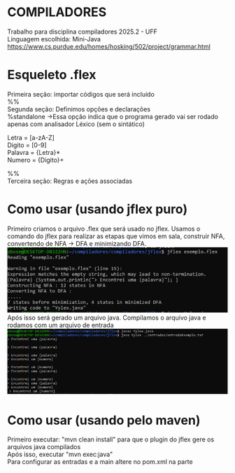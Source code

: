 # COMPILADORES
Trabalho para disciplina compiladores 2025.2 - UFF  
Linguagem escolhida: Mini-Java  
https://www.cs.purdue.edu/homes/hosking/502/project/grammar.html  

# Esqueleto .flex
Primeira seção: importar códigos que será incluído  
%%  
Segunda seção: Definimos opções e declarações  
%standalone ->Essa opção indica que o programa gerado vai ser rodado apenas com analisador Léxico (sem o sintático)  

Letra = [a-zA-Z]  
Digito = [0-9]  
Palavra = {Letra}*  
Numero = {Digito}+  

%%  
Terceira seção: Regras e ações associadas   


# Como usar (usando jflex puro)
Primeiro criamos o arquivo .flex que será usado no jflex. Usamos o comando do jflex para realizar as etapas que vimos em sala, construir NFA, convertendo de NFA -> DFA e minimizando DFA.
![alt text](imagens/imagem.png)  
Após isso será gerado um arquivo java. Compilamos o arquivo java e rodamos com um arquivo de entrada
![alt text](imagens/imagem2.png)  

# Como usar (usando pelo maven)
Primeiro executar: "mvn clean install" para que o plugin do jflex gere os arquivos java compilados  
Após isso, executar "mvn exec:java"  
Para configurar as entradas e a main altere no pom.xml na parte <configuration>